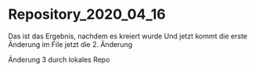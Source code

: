 # Repository_2020_04_16
Das ist das Ergebnis, nachdem es kreiert wurde
Und jetzt kommt die erste Änderung im File
jetzt die 2. Änderung

Änderung 3 durch lokales Repo
